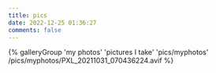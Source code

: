 ```yaml
---
title: pics
date: 2022-12-25 01:36:27
comments: false
---
```

<div class="gallery-group-main">
{% galleryGroup 'my photos' 'pictures I take' 'pics/myphotos' /pics/myphotos/PXL_20211031_070436224.avif %}
</div>
